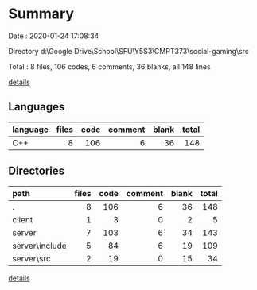 # Summary

Date : 2020-01-24 17:08:34

Directory d:\Google Drive\School\SFU\Y5S3\CMPT373\social-gaming\src

Total : 8 files,  106 codes, 6 comments, 36 blanks, all 148 lines

[details](details.md)

## Languages
| language | files | code | comment | blank | total |
| :--- | ---: | ---: | ---: | ---: | ---: |
| C++ | 8 | 106 | 6 | 36 | 148 |

## Directories
| path | files | code | comment | blank | total |
| :--- | ---: | ---: | ---: | ---: | ---: |
| . | 8 | 106 | 6 | 36 | 148 |
| client | 1 | 3 | 0 | 2 | 5 |
| server | 7 | 103 | 6 | 34 | 143 |
| server\include | 5 | 84 | 6 | 19 | 109 |
| server\src | 2 | 19 | 0 | 15 | 34 |

[details](details.md)